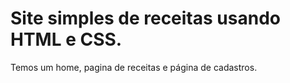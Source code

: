 # Site simples de receitas usando HTML e CSS.
Temos um home, pagina de receitas e página de cadastros. 
